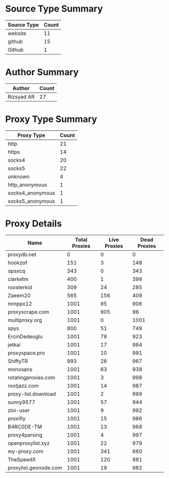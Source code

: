 # Source Type Summary

| Source Type | Count |
|-------------|-------|
| website | 11 |
| github | 15 |
| Github | 1 |


# Author Summary

| Author | Count |
|--------|-------|
| Rizsyad AR | 27 |


# Proxy Type Summary

| Proxy Type | Count |
|------------|-------|
| http | 21 |
| https | 14 |
| socks4 | 20 |
| socks5 | 22 |
| unknown | 4 |
| http_anonymous | 1 |
| socks4_anonymous | 1 |
| socks5_anonymous | 1 |


# Proxy Details

| Name | Total Proxies | Live Proxies | Dead Proxies |
|------|---------------|--------------|---------------|
| proxydb.net | 0 | 0 | 0 |
| hookzof | 151 | 3 | 148 |
| opsxcq | 343 | 0 | 343 |
| clarketm | 400 | 1 | 399 |
| roosterkid | 309 | 24 | 285 |
| Zaeem20 | 565 | 156 | 409 |
| mmppx12 | 1001 | 95 | 906 |
| proxyscrape.com | 1001 | 905 | 96 |
| multiproxy.org | 1001 | 0 | 1001 |
| spys | 800 | 51 | 749 |
| ErcinDedeoglu | 1001 | 78 | 923 |
| jetkai | 1001 | 17 | 984 |
| proxyspace.pro | 1001 | 10 | 991 |
| ShiftyTR | 993 | 26 | 967 |
| monosans | 1001 | 63 | 938 |
| rotatingproxies.com | 1001 | 3 | 998 |
| rootjazz.com | 1001 | 14 | 987 |
| proxy-list.download | 1001 | 2 | 999 |
| sunny9577 | 1001 | 57 | 944 |
| zloi-user | 1001 | 9 | 992 |
| proxifly | 1001 | 15 | 986 |
| B4RC0DE-TM | 1001 | 13 | 988 |
| proxy4parsing | 1001 | 4 | 997 |
| openproxylist.xyz | 1001 | 22 | 979 |
| my-proxy.com | 1001 | 341 | 660 |
| TheSpeedX | 1001 | 120 | 881 |
| proxylist.geonode.com | 1001 | 19 | 982 |
